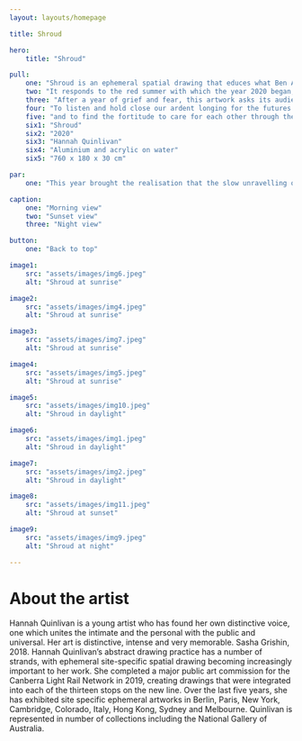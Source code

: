 ```yaml
---
layout: layouts/homepage

title: Shroud

hero:
    title: "Shroud"

pull:
    one: "Shroud is an ephemeral spatial drawing that educes what Ben Anderson terms ‘the affective atmosphere’ of life after periods of crisis."
    two: "It responds to the red summer with which the year 2020 began, the subsequent health and economic crisis, and the fissures they have riven in our collective mood."
    three: "After a year of grief and fear, this artwork asks its audience to take time to pause."
    four: "To listen and hold close our ardent longing for the futures we once possessed but that dissolved into smoke,"
    five: "and to find the fortitude to care for each other through the uncertain future. "
    six1: "Shroud"
    six2: "2020"
    six3: "Hannah Quinlivan"
    six4: "Aluminium and acrylic on water"
    six5: "760 x 180 x 30 cm"

par:
    one: "This year brought the realisation that the slow unravelling of our ecology had gained irreversible momentum. At the same time, the viral outbreak has compelled us to face with sober senses the fragility of our once taken for granted ways of living."

caption:
    one: "Morning view"
    two: "Sunset view"
    three: "Night view"

button:
    one: "Back to top"

image1: 
    src: "assets/images/img6.jpeg"
    alt: "Shroud at sunrise"

image2:
    src: "assets/images/img4.jpeg"
    alt: "Shroud at sunrise"

image3:
    src: "assets/images/img7.jpeg"
    alt: "Shroud at sunrise"

image4:
    src: "assets/images/img5.jpeg"
    alt: "Shroud at sunrise"

image5:
    src: "assets/images/img10.jpeg"
    alt: "Shroud in daylight"

image6:
    src: "assets/images/img1.jpeg"
    alt: "Shroud in daylight"

image7:
    src: "assets/images/img2.jpeg"
    alt: "Shroud in daylight"

image8:
    src: "assets/images/img11.jpeg"
    alt: "Shroud at sunset"

image9:
    src: "assets/images/img9.jpeg"
    alt: "Shroud at night"    

---
```



# About the artist

Hannah Quinlivan is a young artist who has found her own distinctive voice, one which unites the intimate and the personal with the public and universal. Her art is distinctive, intense and very memorable. Sasha Grishin, 2018.  Hannah Quinlivan’s abstract drawing practice has a number of strands, with ephemeral site-specific spatial drawing becoming increasingly important to her work. She completed a major public art commission for the Canberra Light Rail Network in 2019, creating drawings that were integrated into each of the thirteen stops on the new line.   Over the last five years, she has exhibited site specific ephemeral artworks in Berlin, Paris, New York, Cambridge, Colorado, Italy, Hong Kong, Sydney and Melbourne. Quinlivan is represented in number of collections including the National Gallery of Australia.